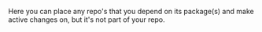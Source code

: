 Here you can place any repo's that you depend on its package(s) and make active changes on, but it's not part of your repo.
